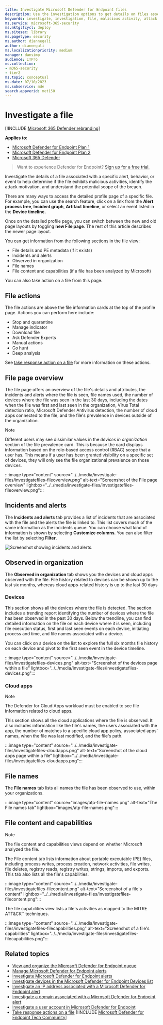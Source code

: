 ```yaml
---
title: Investigate Microsoft Defender for Endpoint files
description: Use the investigation options to get details on files associated with alerts, behaviors, or events.
keywords: investigate, investigation, file, malicious activity, attack motivation, deep analysis, deep analysis report
ms.service: microsoft-365-security
ms.mktglfcycl: deploy
ms.sitesec: library
ms.pagetype: security
ms.author: diannegali
author: diannegali
ms.localizationpriority: medium
manager: dansimp
audience: ITPro
ms.collection: 
- m365-security
- tier2
ms.topic: conceptual
ms.date: 07/10/2023
ms.subservice: mde
search.appverid: met150
---
```


# Investigate a file

[!INCLUDE [Microsoft 365 Defender rebranding](../../includes/microsoft-defender.md)]

**Applies to:**
- [Microsoft Defender for Endpoint Plan 1](https://go.microsoft.com/fwlink/p/?linkid=2154037)
- [Microsoft Defender for Endpoint Plan 2](https://go.microsoft.com/fwlink/p/?linkid=2154037)
- [Microsoft 365 Defender](https://go.microsoft.com/fwlink/?linkid=2118804)


> Want to experience Defender for Endpoint? [Sign up for a free trial.](https://signup.microsoft.com/create-account/signup?products=7f379fee-c4f9-4278-b0a1-e4c8c2fcdf7e&ru=https://aka.ms/MDEp2OpenTrial?ocid=docs-wdatp-investigatefiles-abovefoldlink)

Investigate the details of a file associated with a specific alert, behavior, or event to help determine if the file exhibits malicious activities, identify the attack motivation, and understand the potential scope of the breach.

There are many ways to access the detailed profile page of a specific file. For example, you can  use the search feature, click on a link from the **Alert process tree**, **Incident graph**, **Artifact timeline**, or select an event listed in the **Device timeline**.

Once on the detailed profile page, you can switch between the new and old page layouts by toggling **new File page**. The rest of this article describes the newer page layout.

You can get information from the following sections in the file view:

- File details and PE metadata (if it exists)
- Incidents and alerts
- Observed in organization
- File names
- File content and capabilities (if a file has been analyzed by Microsoft)

You can also take action on a file from this page.

## File actions

The file actions are above the file information cards at the top of the profile page. Actions you can perform here include:

- Stop and quarantine
- Manage indicator
- Download file
- Ask Defender Experts
- Manual actions
- Go hunt
- Deep analysis

See [take response action on a file](respond-file-alerts.md) for more information on these actions.

## File page overview

The file page offers an overview of the file's details and attributes, the incidents and alerts where the file is seen, file names used, the number of devices where the file was seen in the last 30 days, including the dates when the file was first and last seen in the organization, Virus Total detection ratio, Microsoft Defender Antivirus detection, the number of cloud apps connected to the file, and the file's prevalence in devices outside of the organization.

> [!NOTE]
> Different users may see dissimilar values in the *devices in organization* section of the file prevalence card. This is because the card displays information based on the role-based access control (RBAC) scope that a user has. This means if a user has been granted visibility on a specific set of devices, they will only see the file organizational prevalence on those devices.

:::image type="content" source="../../media/investigate-files/investigatefiles-fileoverview.png" alt-text="Screenshot of the File page overview" lightbox="../../media/investigate-files/investigatefiles-fileoverview.png":::

## Incidents and alerts

The **Incidents and alerts** tab provides a list of incidents that are associated with the file and the alerts the file is linked to. This list covers much of the same information as the incidents queue. You can choose what kind of information is shown by selecting **Customize columns**. You can also filter the list by selecting **Filter**.

![Screenshot showing incidents and alerts.](https://user-images.githubusercontent.com/96785904/200527005-1fd139dc-7483-4e4c-83ad-855cd198f153.png)


## Observed in organization

The **Observed in organization** tab shows you the devices and cloud apps observed with the file. File history related to devices can be shown up to the last six months, whereas cloud apps-related history is up to the last 30 days

### Devices

This section shows all the devices where the file is detected. The section includes a trending report identifying the number of devices where the file has been observed in the past 30 days. Below the trendline, you can find detailed information on the file on each device where it is seen, including file execution status, first and last seen events on each device, initiating process and time, and file names associated with a device.

You can click on a device on the list to explore the full six months file history on each device and pivot to the first seen event in the device timeline.

:::image type="content" source="../../media/investigate-files/investigatefiles-devices.png" alt-text="Screenshot of the devices page within a file" lightbox="../../media/investigate-files/investigatefiles-devices.png":::

### Cloud apps

> [!NOTE]
> The Defender for Cloud Apps workload must be enabled to see file information related to cloud apps.

This section shows all the cloud applications where the file is observed. It also includes information like the file's names, the users associated with the app, the number of matches to a specific cloud app policy, associated apps' names, when the file was last modified, and the file's path.

:::image type="content" source="../../media/investigate-files/investigatefiles-cloudapps.png" alt-text="Screenshot of the cloud apps page within a file" lightbox="../../media/investigate-files/investigatefiles-cloudapps.png":::

## File names

The **File names** tab lists all names the file has been observed to use, within your organizations.

:::image type="content" source="images/atp-file-names.png" alt-text="The File names tab" lightbox="images/atp-file-names.png":::

## File content and capabilities

> [!NOTE]
> The file content and capabilities views depend on whether Microsoft analyzed the file.

The File content tab lists information about portable executable (PE) files, including process writes, process creation, network activities, file writes, file deletes, registry reads, registry writes, strings, imports, and exports. This tab also lists all the file's capabilities.

:::image type="content" source="../../media/investigate-files/investigatefiles-filecontent.png" alt-text="Screenshot of a file's content" lightbox="../../media/investigate-files/investigatefiles-filecontent.png":::

The file capabilities view lists a file's activities as mapped to the MITRE ATT&CK™ techniques.

:::image type="content" source="../../media/investigate-files/investigatefiles-filecapabilities.png" alt-text="Screenshot of a file's capabilities" lightbox="../../media/investigate-files/investigatefiles-filecapabilities.png":::

## Related topics

- [View and organize the Microsoft Defender for Endpoint queue](alerts-queue.md)
- [Manage Microsoft Defender for Endpoint alerts](manage-alerts.md)
- [Investigate Microsoft Defender for Endpoint alerts](investigate-alerts.md)
- [Investigate devices in the Microsoft Defender for Endpoint Devices list](investigate-machines.md)
- [Investigate an IP address associated with a Microsoft Defender for Endpoint alert](investigate-ip.md)
- [Investigate a domain associated with a Microsoft Defender for Endpoint alert](investigate-domain.md)
- [Investigate a user account in Microsoft Defender for Endpoint](investigate-user.md)
- [Take response actions on a file](respond-file-alerts.md)
[!INCLUDE [Microsoft Defender for Endpoint Tech Community](../../includes/defender-mde-techcommunity.md)]
